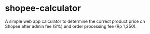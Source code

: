 # shopee-calculator
A simple web app calculator to determine the correct product price on Shopee after admin fee (8%) and order processing fee (Rp 1,250).
